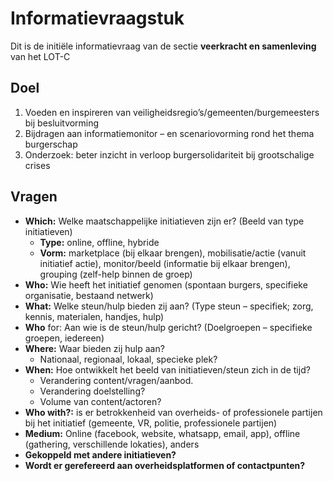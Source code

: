 # Informatievraagstuk
Dit is de initiële informatievraag van de sectie **veerkracht en samenleving** van het LOT-C

## Doel
1. Voeden en inspireren van veiligheidsregio’s/gemeenten/burgemeesters bij besluitvorming
1. Bijdragen aan informatiemonitor – en scenariovorming rond het thema burgerschap
1. Onderzoek: beter inzicht in verloop burgersolidariteit bij grootschalige crises
 
## Vragen

* **Which:** Welke maatschappelijke initiatieven zijn er? (Beeld van type initiatieven)
  * **Type:** online, offline, hybride
  * **Vorm:** marketplace (bij elkaar brengen), mobilisatie/actie (vanuit initiatief actie), monitor/beeld (informatie bij elkaar brengen), grouping (zelf-help binnen de groep)
* **Who:** Wie heeft het initiatief genomen (spontaan burgers, specifieke organisatie, bestaand netwerk)
* **What:** Welke steun/hulp bieden zij aan? (Type steun – specifiek; zorg, kennis, materialen, handjes, hulp)
* **Who** for: Aan wie is de steun/hulp gericht? (Doelgroepen – specifieke groepen, iedereen)
* **Where:** Waar bieden zij hulp aan?
  * Nationaal, regionaal, lokaal, specieke plek?
* **When:** Hoe ontwikkelt het beeld van initiatieven/steun zich in de tijd?
  * Verandering content/vragen/aanbod.
  * Verandering doelstelling?
  * Volume van content/actoren?
* **Who with?:** is er betrokkenheid van overheids- of professionele partijen bij het initiatief (gemeente, VR, politie, professionele partijen)
* **Medium:** Online (facebook, website, whatsapp, email, app), offline (gathering, verschillende lokaties), anders
* **Gekoppeld met andere initiatieven?**
* **Wordt er gerefereerd aan overheidsplatformen of contactpunten?**